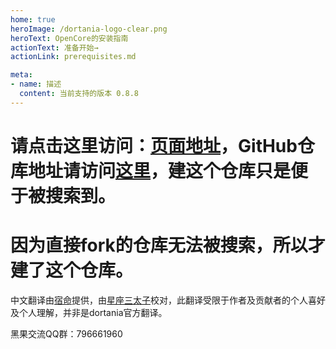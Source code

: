 ```yaml
---
home: true
heroImage: /dortania-logo-clear.png
heroText: OpenCore的安装指南
actionText: 准备开始→
actionLink: prerequisites.md

meta:
- name: 描述
  content: 当前支持的版本 0.8.8
---
```



# 请点击这里访问：[页面地址](https://sumingyd.github.io/OpenCore-Install-Guide/)，GitHub仓库地址请访问[这里](https://github.com/sumingyd/OpenCore-Install-Guide)，建这个仓库只是便于被搜索到。

# 因为直接fork的仓库无法被搜索，所以才建了这个仓库。

中文翻译由[宿命](https://github.com/sumingyd)提供，由[星座三太子](https://github.com/joe915632)校对，此翻译受限于作者及贡献者的个人喜好及个人理解，并非是dortania官方翻译。

黑果交流QQ群：796661960
